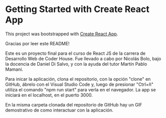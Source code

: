 # Getting Started with Create React App

This project was bootstrapped with [Create React App](https://github.com/facebook/create-react-app).

Gracias por leer este README!

Este es un proyecto final para el curso de React JS de la carrera de Desarrollo Web de Coder House. Fue llevado a cabo por Nicolás Bolo, bajo la docencia de Daniel Di Salvo, y con la ayuda del tutor Martín Pablo Mamani.

Para inicar la aplicación, clona el repositorio, con la opción "clone" en GitHub, ábrelo con el Visual Studio Code y, luego de presionar "Ctrl+ñ" utiliza el comando "npm run start" para verla en el navegador. La app se iniciará en el localhost, en el puerto 3000.

En la misma carpeta clonada del repositorio de GitHub hay un GIF demostrativo de como interactuar con la aplicación.

